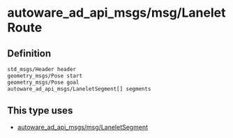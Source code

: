 # autoware_ad_api_msgs/msg/LaneletRoute

## Definition

```txt
std_msgs/Header header
geometry_msgs/Pose start
geometry_msgs/Pose goal
autoware_ad_api_msgs/LaneletSegment[] segments
```

## This type uses

- [autoware_ad_api_msgs/msg/LaneletSegment](../../autoware_ad_api_msgs/msg/lanelet_segment.md)
